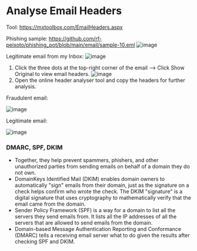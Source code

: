 # Analyse Email Headers

Tool: https://mxtoolbox.com/EmailHeaders.aspx

Phishing sample: https://github.com/rf-peixoto/phishing_pot/blob/main/email/sample-10.eml
![image](https://github.com/user-attachments/assets/39d6a028-114f-46dd-b172-3927a6896f6e)

Legitimate email from my Inbox:
![image](https://github.com/user-attachments/assets/ca9dffe3-e2bb-4329-986d-105d4b3a3f2c)

1. Click the three dots at the top-right corner of the email --> Click Show Original to view email headers.
![image](https://github.com/user-attachments/assets/9e1b3046-30b4-4694-9fd6-d5bac83dd000)
2. Open the online header analyser tool and copy the headers for further analysis.

Fraudulent email:

![image](https://github.com/user-attachments/assets/b97cc278-d910-45a0-8b3c-b4aa9d90d11b)

Legitimate email:

![image](https://github.com/user-attachments/assets/dcd1ff6e-7e24-4833-9e54-994ea689de66)

### DMARC, SPF, DKIM
- Together, they help prevent spammers, phishers, and other unauthorized parties from sending emails on behalf of a domain they do not own.
- DomainKeys Identified Mail (DKIM) enables domain owners to automatically "sign" emails from their domain, just as the signature on a check helps confirm who wrote the check. The DKIM "signature" is a digital signature that uses cryptography to mathematically verify that the email came from the domain.
- Sender Policy Framework (SPF) is a way for a domain to list all the servers they send emails from. It lists all the IP addresses of all the servers that are allowed to send emails from the domain.
- Domain-based Message Authentication Reporting and Conformance (DMARC) tells a receiving email server what to do given the results after checking SPF and DKIM. 
